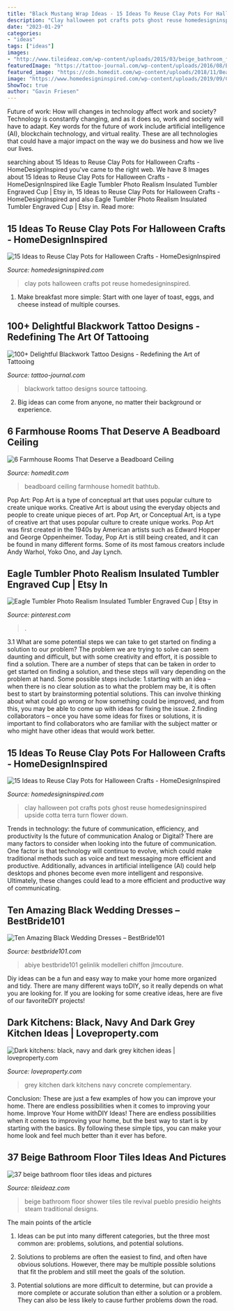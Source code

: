 ```yaml
---
title: "Black Mustang Wrap Ideas - 15 Ideas To Reuse Clay Pots For Halloween Crafts"
description: "Clay halloween pot crafts pots ghost reuse homedesigninspired upside cotta terra turn flower down"
date: "2023-01-29"
categories:
- "ideas"
tags: ["ideas"]
images:
- "http://www.tileideaz.com/wp-content/uploads/2015/03/beige_bathroom_floor_tiles_12.jpg"
featuredImage: "https://tattoo-journal.com/wp-content/uploads/2016/08/Blackwork-Tattoo_-42.jpg"
featured_image: "https://cdn.homedit.com/wp-content/uploads/2018/11/Beadboard-ceiling-black-bathtub.jpg"
image: "https://www.homedesigninspired.com/wp-content/uploads/2019/09/Clay-Pot-Halloween-Crafts-4.jpg"
ShowToc: true
author: "Gavin Friesen"
---
```



Future of work: How will changes in technology affect work and society?
Technology is constantly changing, and as it does so, work and society will have to adapt. Key words for the future of work include artificial intelligence (AI), blockchain technology, and virtual reality. These are all technologies that could have a major impact on the way we do business and how we live our lives.

	

		
searching about 15 Ideas to Reuse Clay Pots for Halloween Crafts - HomeDesignInspired you've came to the right web. We have 8 Images about 15 Ideas to Reuse Clay Pots for Halloween Crafts - HomeDesignInspired like Eagle Tumbler Photo Realism Insulated Tumbler Engraved Cup | Etsy in, 15 Ideas to Reuse Clay Pots for Halloween Crafts - HomeDesignInspired and also Eagle Tumbler Photo Realism Insulated Tumbler Engraved Cup | Etsy in. Read more:
		
    
## 15 Ideas To Reuse Clay Pots For Halloween Crafts - HomeDesignInspired

<img loading=lazy src="https://www.homedesigninspired.com/wp-content/uploads/2019/09/Clay-Pot-Halloween-Crafts-4.jpg" onerror="this.onerror=null;this.src='https://tse4.mm.bing.net/th?id=OIP.SoQHxj1GtgU629yrvh1KAQHaKd&amp;pid=15.1';" alt="15 Ideas to Reuse Clay Pots for Halloween Crafts - HomeDesignInspired">

_Source: homedesigninspired.com_

>clay pots halloween crafts pot reuse homedesigninspired. 

	

1. Make breakfast more simple: Start with one layer of toast, eggs, and cheese instead of multiple courses. 

    
## 100+ Delightful Blackwork Tattoo Designs - Redefining The Art Of Tattooing

<img loading=lazy src="https://tattoo-journal.com/wp-content/uploads/2016/08/Blackwork-Tattoo_-42.jpg" onerror="this.onerror=null;this.src='https://tse1.mm.bing.net/th?id=OIP.NcsERnk-Mk27ZkGyFSdthwHaHa&amp;pid=15.1';" alt="100+ Delightful Blackwork Tattoo Designs - Redefining the Art of Tattooing">

_Source: tattoo-journal.com_

>blackwork tattoo designs source tattooing. 

	

2. Big ideas can come from anyone, no matter their background or experience.

    
## 6 Farmhouse Rooms That Deserve A Beadboard Ceiling

<img loading=lazy src="https://cdn.homedit.com/wp-content/uploads/2018/11/Beadboard-ceiling-black-bathtub.jpg" onerror="this.onerror=null;this.src='https://tse4.mm.bing.net/th?id=OIP.xIJKmxkV6zSn6OxViiNIbgHaLH&amp;pid=15.1';" alt="6 Farmhouse Rooms That Deserve a Beadboard Ceiling">

_Source: homedit.com_

>beadboard ceiling farmhouse homedit bathtub. 

	

Pop Art: Pop Art is a type of conceptual art that uses popular culture to create unique works.
Creative Art is about using the everyday objects and people to create unique pieces of art. Pop Art, or Conceptual Art, is a type of creative art that uses popular culture to create unique works. Pop Art was first created in the 1940s by American artists such as Edward Hopper and George Oppenheimer. Today, Pop Art is still being created, and it can be found in many different forms. Some of its most famous creators include Andy Warhol, Yoko Ono, and Jay Lynch.

    
## Eagle Tumbler Photo Realism Insulated Tumbler Engraved Cup | Etsy In

<img loading=lazy src="https://i.pinimg.com/736x/87/ff/71/87ff7130c491992cf9169ee2be34932d.jpg" onerror="this.onerror=null;this.src='https://tse1.mm.bing.net/th?id=OIP.KovZAxyJKo3e6tj99LuYeAHaJ4&amp;pid=15.1';" alt="Eagle Tumbler Photo Realism Insulated Tumbler Engraved Cup | Etsy in">

_Source: pinterest.com_

>. 

	

3.1 What are some potential steps we can take to get started on finding a solution to our problem?
The problem we are trying to solve can seem daunting and difficult, but with some creativity and effort, it is possible to find a solution. There are a number of steps that can be taken in order to get started on finding a solution, and these steps will vary depending on the problem at hand. Some possible steps include: 
1.starting with an idea – when there is no clear solution as to what the problem may be, it is often best to start by brainstorming potential solutions. This can involve thinking about what could go wrong or how something could be improved, and from this, you may be able to come up with ideas for fixing the issue. 
2.finding collaborators – once you have some ideas for fixes or solutions, it is important to find collaborators who are familiar with the subject matter or who might have other ideas that would work better.

    
## 15 Ideas To Reuse Clay Pots For Halloween Crafts - HomeDesignInspired

<img loading=lazy src="https://www.homedesigninspired.com/wp-content/uploads/2019/09/Clay-Pot-Halloween-Crafts-10.jpg" onerror="this.onerror=null;this.src='https://tse2.mm.bing.net/th?id=OIP.Jxx9bqXAfg6DZuZWbBRpWgHaJ4&amp;pid=15.1';" alt="15 Ideas to Reuse Clay Pots for Halloween Crafts - HomeDesignInspired">

_Source: homedesigninspired.com_

>clay halloween pot crafts pots ghost reuse homedesigninspired upside cotta terra turn flower down. 

	

Trends in technology: the future of communication, efficiency, and productivity
Is the future of communication Analog or Digital? 
There are many factors to consider when looking into the future of communication. One factor is that technology will continue to evolve, which could make traditional methods such as voice and text messaging more efficient and productive. Additionally, advances in artificial intelligence (AI) could help desktops and phones become even more intelligent and responsive. Ultimately, these changes could lead to a more efficient and productive way of communicating.

    
## Ten Amazing Black Wedding Dresses – BestBride101

<img loading=lazy src="http://www.bestbride101.com/wp-content/uploads/2013/07/Satin-bridesmaid-dresses.jpg" onerror="this.onerror=null;this.src='https://tse3.mm.bing.net/th?id=OIP.0hpjh9duDLVGEwulsuwxNwHaKQ&amp;pid=15.1';" alt="Ten Amazing Black Wedding Dresses – BestBride101">

_Source: bestbride101.com_

>abiye bestbride101 gelinlik modelleri chiffon jlmcouture. 

	

Diy ideas can be a fun and easy way to make your home more organized and tidy. There are many different ways toDIY, so it really depends on what you are looking for. If you are looking for some creative ideas, here are five of our favoriteDIY projects!

    
## Dark Kitchens: Black, Navy And Dark Grey Kitchen Ideas | Loveproperty.com

<img loading=lazy src="https://loveincorporated.blob.core.windows.net/contentimages/gallery/6ecf3e16-f2d8-4d51-9ff0-759c3f3f6126-Integra-Meteor-Grey_magnet.jpg" onerror="this.onerror=null;this.src='https://tse1.mm.bing.net/th?id=OIP.OkJwDYMFho_RePrwMg0DlwHaE7&amp;pid=15.1';" alt="Dark kitchens: black, navy and dark grey kitchen ideas | loveproperty.com">

_Source: loveproperty.com_

>grey kitchen dark kitchens navy concrete complementary. 

	

Conclusion: These are just a few examples of how you can improve your home. There are endless possibilities when it comes to improving your home.
Improve Your Home withDIY Ideas!
There are endless possibilities when it comes to improving your home, but the best way to start is by starting with the basics. By following these simple tips, you can make your home look and feel much better than it ever has before.

    
## 37 Beige Bathroom Floor Tiles Ideas And Pictures

<img loading=lazy src="http://www.tileideaz.com/wp-content/uploads/2015/03/beige_bathroom_floor_tiles_12.jpg" onerror="this.onerror=null;this.src='https://tse1.mm.bing.net/th?id=OIP.UnUGkFrIVtBdO7AxDygPMAHaIq&amp;pid=15.1';" alt="37 beige bathroom floor tiles ideas and pictures">

_Source: tileideaz.com_

>beige bathroom floor shower tiles tile revival pueblo presidio heights steam traditional designs. 

	

The main points of the article
1. Ideas can be put into many different categories, but the three most common are: problems, solutions, and potential solutions.
2. Solutions to problems are often the easiest to find, and often have obvious solutions. However, there may be multiple possible solutions that fit the problem and still meet the goals of the solution.

3. Potential solutions are more difficult to determine, but can provide a more complete or accurate solution than either a solution or a problem. They can also be less likely to cause further problems down the road.

